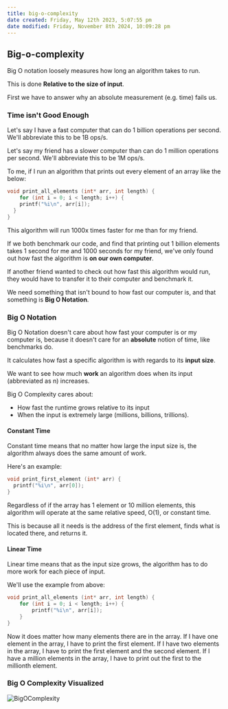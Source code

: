 ```yaml
---
title: big-o-complexity
date created: Friday, May 12th 2023, 5:07:55 pm
date modified: Friday, November 8th 2024, 10:09:28 pm
---
```


## Big-o-complexity

Big O notation loosely measures how long an algorithm takes to run.

This is done **Relative to the size of input**.

First we have to answer why an absolute measurement (e.g. time) fails
us.

### Time isn\'t Good Enough

Let\'s say I have a fast computer that can do 1 billion operations per
second. We\'ll abbreviate this to be 1B ops/s.

Let\'s say my friend has a slower computer than can do 1 million
operations per second. We\'ll abbreviate this to be 1M ops/s.

To me, if I run an algorithm that prints out every element of an array
like the below:

```c
void print_all_elements (int* arr, int length) {
    for (int i = 0; i < length; i++) {
    printf("%i\n", arr[i]);
  }
}
```

This algorithm will run 1000x times faster for me than for my friend.

If we both benchmark our code, and find that printing out 1 billion
elements takes 1 second for me and 1000 seconds for my friend, we\'ve
only found out how fast the algorithm is **on our own computer**.

If another friend wanted to check out how fast this algorithm would run,
they would have to transfer it to their computer and benchmark it.

We need something that isn\'t bound to how fast our computer is, and
that something is **Big O Notation**.

### Big O Notation

Big O Notation doesn\'t care about how fast your computer is or my
computer is, because it doesn\'t care for an **absolute** notion of
time, like benchmarks do.

It calculates how fast a specific algorithm is with regards to its
**input size**.

We want to see how much **work** an algorithm does when its input
(abbreviated as n) increases.

Big O Complexity cares about:

- How fast the runtime grows relative to its input
- When the input is extremely large (millions, billions, trillions).

#### Constant Time

Constant time means that no matter how large the input size is, the
algorithm always does the same amount of work.

Here\'s an example:

```c
void print_first_element (int* arr) {
  printf("%i\n", arr[0]);
}
```

Regardless of if the array has 1 element or 10 million elements, this
algorithm will operate at the same relative speed, O(1), or constant
time.

This is because all it needs is the address of the first element, finds
what is located there, and returns it.

#### Linear Time

Linear time means that as the input size grows, the algorithm has to do
more work for each piece of input.

We\'ll use the example from above:

```c
void print_all_elements (int* arr, int length) {
    for (int i = 0; i < length; i++) {
        printf("%i\n", arr[i]);
    }
}
```

Now it does matter how many elements there are in the array. If I have
one element in the array, I have to print the first element. If I have
two elements in the array, I have to print the first element and the
second element. If I have a million elements in the array, I have to
print out the first to the millionth element.

### Big O Complexity Visualized

![BigOComplexity](/BigOComplexity.png)
